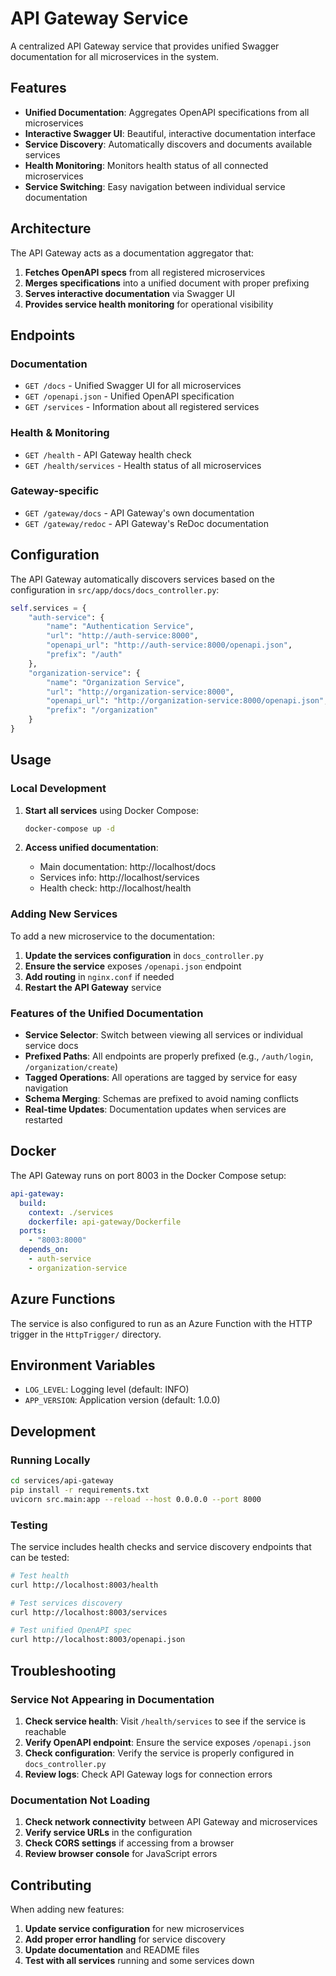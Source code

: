 # API Gateway Service

A centralized API Gateway service that provides unified Swagger documentation for all microservices in the system.

## Features

- **Unified Documentation**: Aggregates OpenAPI specifications from all microservices
- **Interactive Swagger UI**: Beautiful, interactive documentation interface
- **Service Discovery**: Automatically discovers and documents available services
- **Health Monitoring**: Monitors health status of all connected microservices
- **Service Switching**: Easy navigation between individual service documentation

## Architecture

The API Gateway acts as a documentation aggregator that:

1. **Fetches OpenAPI specs** from all registered microservices
2. **Merges specifications** into a unified document with proper prefixing
3. **Serves interactive documentation** via Swagger UI
4. **Provides service health monitoring** for operational visibility

## Endpoints

### Documentation
- `GET /docs` - Unified Swagger UI for all microservices
- `GET /openapi.json` - Unified OpenAPI specification
- `GET /services` - Information about all registered services

### Health & Monitoring
- `GET /health` - API Gateway health check
- `GET /health/services` - Health status of all microservices

### Gateway-specific
- `GET /gateway/docs` - API Gateway's own documentation
- `GET /gateway/redoc` - API Gateway's ReDoc documentation

## Configuration

The API Gateway automatically discovers services based on the configuration in `src/app/docs/docs_controller.py`:

```python
self.services = {
    "auth-service": {
        "name": "Authentication Service",
        "url": "http://auth-service:8000",
        "openapi_url": "http://auth-service:8000/openapi.json",
        "prefix": "/auth"
    },
    "organization-service": {
        "name": "Organization Service", 
        "url": "http://organization-service:8000",
        "openapi_url": "http://organization-service:8000/openapi.json",
        "prefix": "/organization"
    }
}
```

## Usage

### Local Development

1. **Start all services** using Docker Compose:
   ```bash
   docker-compose up -d
   ```

2. **Access unified documentation**:
   - Main documentation: http://localhost/docs
   - Services info: http://localhost/services
   - Health check: http://localhost/health

### Adding New Services

To add a new microservice to the documentation:

1. **Update the services configuration** in `docs_controller.py`
2. **Ensure the service** exposes `/openapi.json` endpoint
3. **Add routing** in `nginx.conf` if needed
4. **Restart the API Gateway** service

### Features of the Unified Documentation

- **Service Selector**: Switch between viewing all services or individual service docs
- **Prefixed Paths**: All endpoints are properly prefixed (e.g., `/auth/login`, `/organization/create`)
- **Tagged Operations**: All operations are tagged by service for easy navigation
- **Schema Merging**: Schemas are prefixed to avoid naming conflicts
- **Real-time Updates**: Documentation updates when services are restarted

## Docker

The API Gateway runs on port 8003 in the Docker Compose setup:

```yaml
api-gateway:
  build:
    context: ./services
    dockerfile: api-gateway/Dockerfile
  ports:
    - "8003:8000"
  depends_on:
    - auth-service
    - organization-service
```

## Azure Functions

The service is also configured to run as an Azure Function with the HTTP trigger in the `HttpTrigger/` directory.

## Environment Variables

- `LOG_LEVEL`: Logging level (default: INFO)
- `APP_VERSION`: Application version (default: 1.0.0)

## Development

### Running Locally

```bash
cd services/api-gateway
pip install -r requirements.txt
uvicorn src.main:app --reload --host 0.0.0.0 --port 8000
```

### Testing

The service includes health checks and service discovery endpoints that can be tested:

```bash
# Test health
curl http://localhost:8003/health

# Test services discovery
curl http://localhost:8003/services

# Test unified OpenAPI spec
curl http://localhost:8003/openapi.json
```

## Troubleshooting

### Service Not Appearing in Documentation

1. **Check service health**: Visit `/health/services` to see if the service is reachable
2. **Verify OpenAPI endpoint**: Ensure the service exposes `/openapi.json`
3. **Check configuration**: Verify the service is properly configured in `docs_controller.py`
4. **Review logs**: Check API Gateway logs for connection errors

### Documentation Not Loading

1. **Check network connectivity** between API Gateway and microservices
2. **Verify service URLs** in the configuration
3. **Check CORS settings** if accessing from a browser
4. **Review browser console** for JavaScript errors

## Contributing

When adding new features:

1. **Update service configuration** for new microservices
2. **Add proper error handling** for service discovery
3. **Update documentation** and README files
4. **Test with all services** running and some services down
